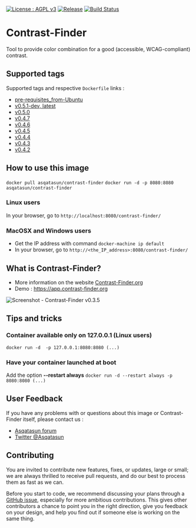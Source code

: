 [![License : AGPL v3](https://img.shields.io/badge/License-AGPL3-blue.svg)](https://github.com/Asqatasun/Contrast-Finder/blob/master/LICENSE) [![Release](https://img.shields.io/github/release/asqatasun/Contrast-Finder.svg)](https://github.com/Asqatasun/Contrast-Finder/releases/latest) [![Build Status](https://travis-ci.org/Asqatasun/Contrast-Finder.svg)](https://travis-ci.org/Asqatasun/Contrast-Finder)

# Contrast-Finder
Tool to provide color combination for a good (accessible, WCAG-compliant) contrast.

## Supported tags 
Supported tags and respective `Dockerfile` links :

* [pre-requisites_from-Ubuntu](https://github.com/Asqatasun/Contrast-Finder/blob/master/docker/pre-requisites/pre-requisites_from-Ubuntu/Dockerfile)
* [v0.5.1-dev, latest](https://github.com/Asqatasun/Contrast-Finder/blob/master/docker/RELEASE/Dockerfile)
* [v0.5.0](https://github.com/Asqatasun/Contrast-Finder/blob/v0.5.0/docker/RELEASE/Dockerfile)
* [v0.4.7](https://github.com/Asqatasun/Contrast-Finder/blob/v0.4.7/docker/RELEASE/Dockerfile)
* [v0.4.6](https://github.com/Asqatasun/Contrast-Finder/blob/v0.4.6/docker/RELEASE/Dockerfile)
* [v0.4.5](https://github.com/Asqatasun/Contrast-Finder/blob/v0.4.5/docker/RELEASE/Dockerfile)
* [v0.4.4](https://github.com/Asqatasun/Contrast-Finder/blob/v0.4.4/docker/RELEASE/Dockerfile)
* [v0.4.3](https://github.com/Asqatasun/Contrast-Finder/blob/v0.4.3/docker/RELEASE/Dockerfile)
* [v0.4.2](https://github.com/Asqatasun/Contrast-Finder/blob/v0.4.2/docker/RELEASE/Dockerfile)

## How to use this image
`docker pull asqatasun/contrast-finder` 
`docker run -d -p 8080:8080 asqatasun/contrast-finder` 

### Linux users
In your browser, go to `http://localhost:8080/contrast-finder/` 

### MacOSX and Windows users
* Get the IP address with command `docker-machine ip default`
* In your browser, go to `http://<the_IP_address>:8080/contrast-finder/`  

## What is Contrast-Finder?
* More information on the website [Contrast-Finder.org](https://contrast-finder.org)
* Demo : https://app.contrast-finder.org

![Screenshot - Contrast-Finder v0.3.5](https://raw.githubusercontent.com/Asqatasun/Contrast-Finder/master/documentation/en/images/screenshot.EN_contrast-finder.v0.3.5_2016-12-19.png)

## Tips and tricks
### Container available only on 127.0.0.1 (Linux users) #### 
`docker run -d  -p 127.0.0.1:8080:8080 (...)` 

### Have your container launched at boot
Add the option **--restart always**
`docker run -d --restart always -p 8080:8080 (...)` 



## User Feedback

If you have any problems with or questions about this image or Contrast-Finder itself, please contact us :
* [Asqatasun forum](http://forum.asqatasun.org/) 
* [Twitter @Asqatasun](https://twitter.com/Asqatasun)

## Contributing

You are invited to contribute new features, fixes, or updates, large or small; we are always thrilled to receive pull requests, and do our best to process them as fast as we can.

Before you start to code, we recommend discussing your plans through a [GitHub issue](https://github.com/Asqatasun/Contrast-Finder/issues), especially for more ambitious contributions. This gives other contributors a chance to point you in the right direction, give you feedback on your design, and help you find out if someone else is working on the same thing.


